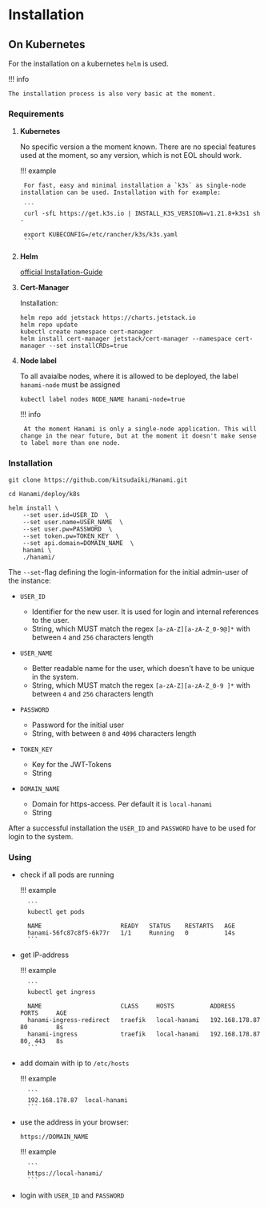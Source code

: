 # Installation

## On Kubernetes

For the installation on a kubernetes `helm` is used. 

!!! info

    The installation process is also very basic at the moment.

### Requirements

1. **Kubernetes**

    No specific version a the moment known. There are no special features used at the moment, so any version, which is not EOL should work.

    !!! example

        For fast, easy and minimal installation a `k3s` as single-node installation can be used. Installation with for example:

        ```
        curl -sfL https://get.k3s.io | INSTALL_K3S_VERSION=v1.21.8+k3s1 sh -

        export KUBECONFIG=/etc/rancher/k3s/k3s.yaml
        ```

2. **Helm**

    [official Installation-Guide](https://helm.sh/docs/intro/install/)

3. **Cert-Manager**

    Installation:

    ```
    helm repo add jetstack https://charts.jetstack.io
    helm repo update
    kubectl create namespace cert-manager
    helm install cert-manager jetstack/cert-manager --namespace cert-manager --set installCRDs=true
    ```

4. **Node label**

    To all avaialbe nodes, where it is allowed to be deployed, the label `hanami-node` must be assigned

    ```
    kubectl label nodes NODE_NAME hanami-node=true
    ```

    !!! info

        At the moment Hanami is only a single-node application. This will change in the near future, but at the moment it doesn't make sense to label more than one node.

<!-- 3. If measuring of the cpu power consumption should be available, then the following requirements must be fulfilled on the hosts of the kubernetes-deployment:

    - Required specific CPU-architecture:
        - **Intel**: 
            - Sandy-Bridge or newer
        - **AMD** : 
            - Zen-Architecture or newer
            - for CPUs of AMD Zen/Zen2 Linux-Kernel of version `5.8` or newer must be used, for Zen3 Linux-Kernel of version `5.11` or newer

    - the `msr`-kernel module has to be loaded with `modeprobe msr`. -->

### Installation

```
git clone https://github.com/kitsudaiki/Hanami.git

cd Hanami/deploy/k8s

helm install \
    --set user.id=USER_ID  \
    --set user.name=USER_NAME  \
    --set user.pw=PASSWORD  \
    --set token.pw=TOKEN_KEY  \
    --set api.domain=DOMAIN_NAME  \
    hanami \
    ./hanami/
```

The `--set`-flag defining the login-information for the initial admin-user of the instance:

- `USER_ID`
    - Identifier for the new user. It is used for login and internal references to the user.
    - String, which MUST match the regex `[a-zA-Z][a-zA-Z_0-9@]*` with between `4` and `256` characters length

- `USER_NAME`
    - Better readable name for the user, which doesn't have to be unique in the system.
    - String, which MUST match the regex `[a-zA-Z][a-zA-Z_0-9 ]*` with between `4` and `256` characters length

- `PASSWORD`
    - Password for the initial user
    - String, with between `8` and `4096` characters length

- `TOKEN_KEY`
    - Key for the JWT-Tokens
    - String

- `DOMAIN_NAME`
    - Domain for https-access. Per default it is `local-hanami`
    - String

After a successful installation the `USER_ID` and `PASSWORD` have to be used for login to the system.

### Using

- check if all pods are running

    !!! example
    
        ```
        kubectl get pods

        NAME                      READY   STATUS    RESTARTS   AGE
        hanami-56fc87c8f5-6k77r   1/1     Running   0          14s
        ```

- get IP-address

    !!! example
    
        ```
        kubectl get ingress

        NAME                      CLASS     HOSTS          ADDRESS          PORTS     AGE
        hanami-ingress-redirect   traefik   local-hanami   192.168.178.87   80        8s
        hanami-ingress            traefik   local-hanami   192.168.178.87   80, 443   8s
        ```

- add domain with ip to `/etc/hosts`

    !!! example

        ```
        192.168.178.87  local-hanami
        ```

- use the address in your browser: 

    `https://DOMAIN_NAME`

    !!! example
    
        ```
        https://local-hanami/
        ```

- login with `USER_ID` and `PASSWORD`

